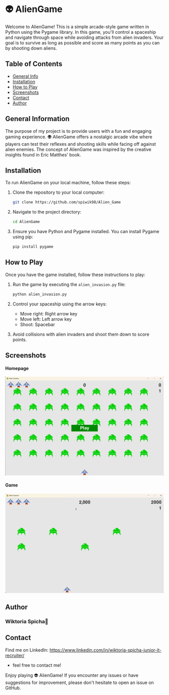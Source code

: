 # 👽 AlienGame

Welcome to AlienGame! This is a simple arcade-style game written in Python using the Pygame library. In this game, you'll control a spaceship and navigate through space while avoiding attacks from alien invaders. Your goal is to survive as long as possible and score as many points as you can by shooting down aliens.



## Table of Contents
* [General Info](#general-information)
* [Installation](#installation)
* [How to Play](#how-to-play)
* [Screenshots](#screenshots)
* [Contact](#contact)
* [Author](#author)



## General Information
The purpose of my project is to provide users with a fun and engaging gaming experience. 👽 AlienGame offers a nostalgic arcade vibe where players can test their reflexes and shooting skills while facing off against alien enemies. The concept of AlienGame was inspired by the creative insights found in Eric Matthes' book.



## Installation
To run AlienGame on your local machine, follow these steps:

1. Clone the repository to your local computer:

    ```bash
    git clone https://github.com/spiwik98/Alien_Game
    ```

2. Navigate to the project directory:

    ```bash
    cd AlienGame
    ```

3. Ensure you have Python and Pygame installed. You can install Pygame using pip:

    ```bash
    pip install pygame
    ```


## How to Play
Once you have the game installed, follow these instructions to play:

1. Run the game by executing the `alien_invasion.py` file:

    ```bash
    python alien_invasion.py
    ```

2. Control your spaceship using the arrow keys:
   - Move right: Right arrow key
   - Move left: Left arrow key
   - Shoot: Spacebar

3. Avoid collisions with alien invaders and shoot them down to score points.
   


## Screenshots
#### Homepage
![Homepage](static/alien_game_1.png)
#### Game
![Game](static/alien_game_2.png)




## Author
### Wiktoria Spicha👾



## Contact
Find me on LinkedIn: https://www.linkedin.com/in/wiktoria-spicha-junior-it-recruiter/ 
- feel free to contact me!


Enjoy playing 👽 AlienGame! If you encounter any issues or have suggestions for improvement, please don't hesitate to open an issue on GitHub.
